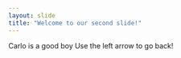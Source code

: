 ```yaml
---
layout: slide
title: "Welcome to our second slide!"
---
```

Carlo is a good boy
Use the left arrow to go back!
